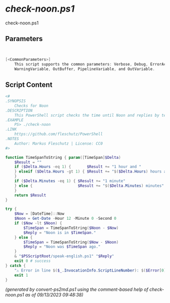 *check-noon.ps1*
================

check-noon.ps1 


Parameters
----------
```powershell


[<CommonParameters>]
    This script supports the common parameters: Verbose, Debug, ErrorAction, ErrorVariable, WarningAction, 
    WarningVariable, OutBuffer, PipelineVariable, and OutVariable.
```

Script Content
--------------
```powershell
<#
.SYNOPSIS
	Checks for Noon
.DESCRIPTION
	This PowerShell script checks the time until Noon and replies by text-to-speech (TTS).
.EXAMPLE
	PS> ./check-noon
.LINK
	https://github.com/fleschutz/PowerShell
.NOTES
	Author: Markus Fleschutz | License: CC0
#>

function TimeSpanToString { param([TimeSpan]$Delta)
	$Result = ""
	if ($Delta.Hours -eq 1) {       $Result += "1 hour and "
	} elseif ($Delta.Hours -gt 1) { $Result += "$($Delta.Hours) hours and "
	}
	if ($Delta.Minutes -eq 1) { $Result += "1 minute"
	} else {                    $Result += "$($Delta.Minutes) minutes"
	}
	return $Result
}

try {
	$Now = [DateTime]::Now
	$Noon = Get-Date -Hour 12 -Minute 0 -Second 0
	if ($Now -lt $Noon) {
		$TimeSpan = TimeSpanToString($Noon - $Now)
		$Reply = "Noon is in $TimeSpan."
	} else {
		$TimeSpan = TimeSpanToString($Now - $Noon)
		$Reply = "Noon was $TimeSpan ago."
	}
	& "$PSScriptRoot/speak-english.ps1" "$Reply"
	exit 0 # success
} catch {
	"⚠️ Error in line $($_.InvocationInfo.ScriptLineNumber): $($Error[0])"
	exit 1
}
```

*(generated by convert-ps2md.ps1 using the comment-based help of check-noon.ps1 as of 09/13/2023 09:48:38)*

